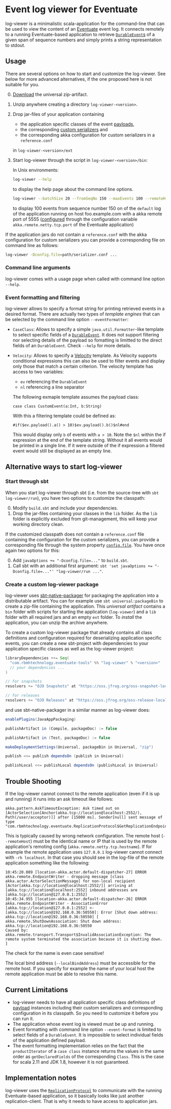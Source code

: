 Event log viewer for Eventuate
==============================

log-viewer is a minimalistic scala-application for the command-line that can be used to view the
content of an [Eventuate](https://github.com/RBMHTechnology/eventuate) event log. It connects remotely to a running
Eventuate-based application to retrieve 
[`DurableEvent`s](http://rbmhtechnology.github.io/eventuate/latest/api/index.html#com.rbmhtechnology.eventuate.DurableEvent)
of a given span of sequence numbers and simply prints a string representation to stdout.

Usage
-----

There are several options on how to start and customize the log-viewer. See below for more 
advanced alternatives, if the one proposed here is not suitable for you.

0. [Download](https://oss.jfrog.org/oss-snapshot-local/com/rbmhtechnology/eventuate-tools/log-viewer/) the universal zip-artifact.

0. Unzip anywhere creating a directory `log-viewer-<version>`.

0. Drop jar-files of your application containing
 
   - the application specific classes of the event 
     [payloads](http://rbmhtechnology.github.io/eventuate/latest/api/index.html#com.rbmhtechnology.eventuate.DurableEvent@payload:Any),
   - the corresponding
     [custom serializers](http://rbmhtechnology.github.io/eventuate/reference/event-sourcing.html#custom-event-serialization) and
   - the corresponding akka configuration for custom serializers in a `reference.conf`
   
   in `log-viewer-<version>/ext`
   
0. Start log-viewer through the script in `log-viewer-<version>/bin`:
   
   In Unix environments:
   ```bash
   log-viewer --help
   ```
   to display the help page about the command line options.
   ```bash
   log-viewer --batchSize 20 --fromSeqNo 150 --maxEvents 100 --remoteHost foo.example.com --remotePort 5555
   ```
   to display 100 events from sequence number 150 on of the `default` log of the application running 
   on host foo.example.com with a akka remote port of 5555
   ([configured](http://doc.akka.io/docs/akka/2.4.1/scala/remoting.html#Preparing_your_ActorSystem_for_Remoting)
   through the configuration variable `akka.remote.netty.tcp.port` of the Eventuate application)

If the application jars do not contain a `reference.conf` with the akka configuration for custom serializers
you can provide a corresponding file on command line as follows:

```bash
log-viewer -Dconfig.file=path/serializer.conf ...
```

### Command line arguments

log-viewer comes with a usage page when called with command line option `--help`.

### Event formatting and filtering

log-viewer allows to specify a format string for printing retrieved events in a desired 
format. There are actually two types of _template engines_ that can be selected by the command 
line option `--eventFormatter`:

- `CaseClass`: Allows to specify a simple `java.util.Formatter`-like template to 
  select specific fields of a 
  [`DurableEvent`](http://rbmhtechnology.github.io/eventuate/latest/api/index.html#com.rbmhtechnology.eventuate.DurableEvent).
  It does not support filtering nor selecting details of the payload so fomatting is limitted to 
  the direct fields of an `DurableEvent`. Check `--help` for more details.
  
- `Velocity`: Allows to specify a 
  [Velocity](http://velocity.apache.org/engine/1.7/user-guide.html) template. As Velocity 
  supports conditional expressions this can also be used to filter events and display only those 
  that match a certain criterion. The velocity template has access to two variables:
  
  - `ev` referencing the `DurableEvent`
  - `nl` referencing a line separator
  
  The following exmaple template assumes the payload class:
  ```
  case class CustomEvent(a:Int, b:String)
  ```
  With this a filtering template could be defined as:
  ```
  #if($ev.payload().a() > 10)$ev.payload().b()$nl#end
  ``` 
  This would display only `b` of events with
  `a > 10`. Note the `$nl` within the if expression at the end of the template string. Without it
  all events would be printed in a single line. If it were outside of the if expression a filtered 
  event would still be displayed as an empty line.

Alternative ways to start log-viewer
-------------------------------------------

### Start through sbt

When you start log-viewer through sbt (i.e. from the source-tree with `sbt log-viewer/run`), you have two options to customize the classpath:

0. Modify `build.sbt` and include your dependencies.
0. Drop the jar-files containing your classes in the `lib` folder. As the `lib` folder is explicitly excluded from
   git-management, this will keep your working directory clean.
   
If the customized classpath does not contain a `reference.conf` file containing the
configuration for the custom serializers, you can provide a corresponding file through the system property 
[`config.file`](https://github.com/typesafehub/config#standard-behavior). You have once again two options for this:

0. Add `javaOptions += "-Dconfig.file=..."` to `build.sbt`.
0. Call sbt with an additional first argument: `sbt 'set javaOptions += "-Dconfig.file=..."' "log-viewer/run ..."`.

### Create a custom log-viewer package

log-viewer uses [sbt-native-packager](https://github.com/sbt/sbt-native-packager) for packaging
the application into a distributable artifact. You can for example use `sbt universal:packageBin` to 
create a zip-file containing the application. This *universal artifact* contains a `bin` folder with
scripts for starting the application (`log-viewer`) and a `lib` folder with all required jars and an empty `ext` folder.
To _install_ the application, you can unzip the archive anywhere.

To create a custom log-viewer package that already contains all class definitions and 
configuration required for deserializing application specific events, you can create a new sbt-project 
with dependencies to your application specific classes as well as the log-viewer project:

```scala
libraryDependencies ++= Seq(
  "com.rbmhtechnology.eventuate-tools" %% "log-viewer" % "<version>"
  // your dependencies ...
)

// for snapshots
resolvers += "OJO Snapshots" at "https://oss.jfrog.org/oss-snapshot-local"

// for releases
resolvers += "OJO Releases" at "https://oss.jfrog.org/oss-release-local"
```

and use sbt-native-packager in a similar manner as log-viewer does:

```scala
enablePlugins(JavaAppPackaging)

publishArtifact in (Compile, packageDoc) := false

publishArtifact in (Test, packageDoc) := false

makeDeploymentSettings(Universal, packageBin in Universal, "zip")

publish <<= publish dependsOn (publish in Universal)

publishLocal <<= publishLocal dependsOn (publishLocal in Universal)
```


Trouble Shooting
----------------

If the log-viewer cannot connect to the remote application (even if it is up and running) it 
runs into an ask timeout like follows:
    
```
akka.pattern.AskTimeoutException: Ask timed out on [ActorSelection[Anchor(akka.tcp://location@localhost:2552/), Path(/user/acceptor)]] after [15000 ms]. Sender[null] sent message of type "com.rbmhtechnology.eventuate.ReplicationProtocol$GetReplicationEndpointInfo$".
```

This is typically caused by wrong network configuration. The remote host (`--remoteHost`) must be
the identical name or IP that is used by the remote application's remoting config 
(`akka.remote.netty.tcp.hostname`). If for example the remote application uses `127.0.0.1` 
log-viewer cannot connect with `-rh localhost`. In that case you should see in the log-file of 
the remote application something like the following:

```
10:45:20.089 [location-akka.actor.default-dispatcher-27] ERROR akka.remote.EndpointWriter - dropping message [class akka.actor.ActorSelectionMessage] for non-local recipient [Actor[akka.tcp://location@localhost:2552/]] arriving at [akka.tcp://location@localhost:2552] inbound addresses are [akka.tcp://location@127.0.0.1:2552]
10:45:34.955 [location-akka.actor.default-dispatcher-26] ERROR akka.remote.EndpointWriter - AssociationError [akka.tcp://location@127.0.0.1:2552] <- [akka.tcp://location@192.168.0.36:50550]: Error [Shut down address: akka.tcp://location@192.168.0.36:50550] [
akka.remote.ShutDownAssociation: Shut down address: akka.tcp://location@192.168.0.36:50550
Caused by: akka.remote.transport.Transport$InvalidAssociationException: The remote system terminated the association because it is shutting down.
]
```

The check for the name is even case sensitive!

The local bind address (`--localBindAddress`) must be accessible for the remote host. If you 
specify for example the name of your local host the remote application must be able to resolve this 
name.  
  
  

Current Limitations
-------------------

- log-viewer needs to have all application specific class definitions of
  [payload](http://rbmhtechnology.github.io/eventuate/latest/api/index.html#com.rbmhtechnology.eventuate.DurableEvent@payload:Any)
  instances including their custom serializers and corresponding configuration in its classpath.
  So you need to customize it before you can run it.
- The application whose event log is viewed must be up and running.
- Event formatting with command line option `--event-format` is limited to select fields of a `DurableEvent`.
  It is impossible to select individual fields of the application defined payload.
- The event formatting implementation relies on the fact that the `productIterator` of a `case class`
  instance returns the values in the same order as `getDeclaredFields` of the corresponding `Class`.
  This is the case for scala 2.11 and JDK 1.8, however it is not guaranteed.

Implementation notes
--------------------

log-viewer uses the 
[`ReplicationProtocol`](http://rbmhtechnology.github.io/eventuate/latest/api/index.html#com.rbmhtechnology.eventuate.ReplicationProtocol$)
to communicate with the running Eventuate-based application, so it basically looks like just another replication-client.
That is why it needs to have access to application jars.

